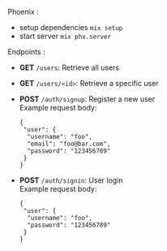 Phoenix :
  * setup dependencies `mix setup`
  * start server `mix phx.server`

Endpoints :
 * **GET** `/users`: Retrieve all users
 * **GET** `/users/<id>`: Retrieve a specific user
   
 * **POST** `/auth/signup`: Register a new user <br>
   Example request body:
   ```
   {
    "user": {
     "username": "foo",
     "email": "foo@bar.com",
     "password": "123456789"
    }
   }
   ```
   
 * **POST** `/auth/signin`: User login <br>
   Example request body:
   ```
   {
    "user": {
     "username": "foo",
     "password": "123456789"
    }
   }
   ```
